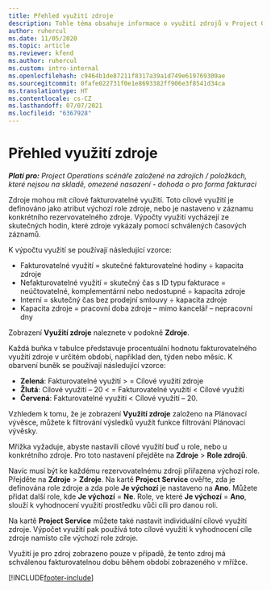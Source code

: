 ```yaml
---
title: Přehled využití zdroje
description: Tohle téma obsahuje informace o využití zdrojů v Project Operations.
author: ruhercul
ms.date: 11/05/2020
ms.topic: article
ms.reviewer: kfend
ms.author: ruhercul
ms.custom: intro-internal
ms.openlocfilehash: c9464b1de87211f8317a39a1d749e619769309ae
ms.sourcegitcommit: 0fafe022731f0e1e8693382ff906e3f8541d34ca
ms.translationtype: HT
ms.contentlocale: cs-CZ
ms.lasthandoff: 07/07/2021
ms.locfileid: "6367928"
---
```

# <a name="resource-utilization-overview"></a>Přehled využití zdroje

_**Platí pro:** Project Operations scénáře založené na zdrojích / položkách, které nejsou na skladě, omezené nasazení - dohoda o pro forma fakturaci_

Zdroje mohou mít cílové fakturovatelné využití. Toto cílové využití je definováno jako atribut výchozí role zdroje, nebo je nastaveno v záznamu konkrétního rezervovatelného zdroje. Výpočty využití vycházejí ze skutečných hodin, které zdroje vykázaly pomocí schválených časových záznamů.

K výpočtu využití se používají následující vzorce:

  - Fakturovatelné využití = skutečné fakturovatelné hodiny ÷ kapacita zdroje
  - Nefakturovatelné využití = skutečný čas s ID typu fakturace = neúčtovatelné, komplementární nebo nedostupné ÷ kapacita zdroje
  - Interní = skutečný čas bez prodejní smlouvy ÷ kapacita zdroje
  - Kapacita zdroje = pracovní doba zdroje – mimo kancelář – nepracovní dny

Zobrazení **Využití zdroje** naleznete v podokně **Zdroje**.

Každá buňka v tabulce představuje procentuální hodnotu fakturovatelného využití zdroje v určitém období, například den, týden nebo měsíc. K obarvení buněk se používají následující vzorce:

  - **Zelená**: Fakturovatelné využití > = Cílové využití zdroje
  - **Žlutá**: Cílové využití – 20 < = Fakturovatelné využití < Cílové využití
  - **Červená**: Fakturovatelné využití < Cílové využití – 20.

Vzhledem k tomu, že je zobrazení **Využití zdroje** založeno na Plánovací vývěsce, můžete k filtrování výsledků využít funkce filtrování Plánovací vývěsky.

Mřížka vyžaduje, abyste nastavili cílové využití buď u role, nebo u konkrétního zdroje. Pro toto nastavení přejděte na **Zdroje** > **Role zdrojů**.

Navíc musí být ke každému rezervovatelnému zdroji přiřazena výchozí role. Přejděte na **Zdroje** > **Zdroje**. Na kartě **Project Service** ověřte, zda je definována role zdroje a zda pole **Je výchozí** je nastaveno na **Ano**. Můžete přidat další role, kde **Je výchozí** = **Ne**. Role, ve které **Je výchozí** = **Ano**, slouží k vyhodnocení využití prostředku vůči cíli pro danou roli.

Na kartě **Project Service** můžete také nastavit individuální cílové využití zdroje. Výpočet využití pak používá toto cílové využití k vyhodnocení cíle zdroje namísto cíle výchozí role zdroje.

Využití je pro zdroj zobrazeno pouze v případě, že tento zdroj má schválenou fakturovatelnou dobu během období zobrazeného v mřížce.


[!INCLUDE[footer-include](../includes/footer-banner.md)]